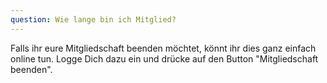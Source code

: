 ```yaml
---
question: Wie lange bin ich Mitglied?
---
```


Falls ihr eure Mitgliedschaft beenden möchtet, könnt ihr dies ganz einfach online tun.
Logge Dich dazu ein und drücke auf den Button "Mitgliedschaft beenden".

